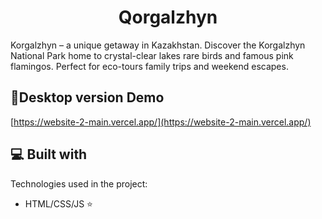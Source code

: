 <h1 align="center" id="title">Qorgalzhyn</h1>

<p id="description">Korgalzhyn – a unique getaway in Kazakhstan. Discover the Korgalzhyn National Park home to crystal-clear lakes rare birds and famous pink flamingos. Perfect for eco-tours family trips and weekend escapes.</p>

<h2>🚀Desktop version Demo</h2>

[https://website-2-main.vercel.app/](https://website-2-main.vercel.app/)


  
  
<h2>💻 Built with</h2>

Technologies used in the project:

*   HTML/CSS/JS ⭐
